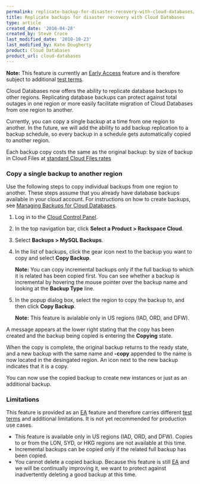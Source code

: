```yaml
---
permalink: replicate-backup-for-disaster-recovery-with-cloud-databases/
title: Replicate backups for disaster recovery with Cloud Databases
type: article
created_date: '2016-04-28'
created_by: Steve Croce
last_modified_date: '2018-10-23'
last_modified_by: Kate Dougherty
product: Cloud Databases
product_url: cloud-databases
---
```


**Note:** This feature is currently an [Early Access](/support/how-to/rackspace-product-release-phases/) feature and is therefore subject to additional [test terms](https://www.rackspace.com/information/legal/testterms).

Cloud Databases now offers the ability to replicate database backups to other regions. Replicating database backups can protect against total outages in one region or more easily facilitate migration of Cloud Databases from one region to another.

Currently, you can copy a single backup at a time from one region to another. In the future, we will add the ability to add backup replication to a backup schedule, so every backup in a schedule gets automatically copied to another region.

Each backup copy costs the same as the original backup: by size of backup in Cloud Files at [standard Cloud Files rates](https://www.rackspace.com/en-us/cloud/public-pricing#cloud-files)

### Copy a single backup to another region

Use the following steps to copy individual backups from one region to another. These steps assume that you already have database backups available in your cloud account. For instructions on how to create backups, see [Managing Backups for Cloud Databases](/support/how-to/managing-backups-for-cloud-databases/).

1. Log in to the [Cloud Control Panel](https://login.rackspace.com).

2. In the top navigation bar, click **Select a Product > Rackspace Cloud**.

3. Select **Backups > MySQL Backups**.

4. In the list of backups, click the gear icon next to the backup you want to
   copy and select **Copy Backup**.

     **Note:** You can copy incremental backups only if the full backup to which it is related has been copied first. You can see whether a backup is incremental by hovering the mouse pointer over the backup name and looking at the **Backup Type** line.

5. In the popup dialog box, select the region to copy the backup to, and then
   click **Copy Backup**.

     **Note:** This feature is avialable only in US regions (IAD, ORD, and DFW).

A message appears at the lower right stating that the copy has been created and the backup being copied is entering the **Copying** state.

When the copy is complete, the original backup returns to the ready state, and a new backup with the same name and **-copy** appended to the name is now located in the desingated region. An icon next to the new backup indicates that it is a copy.

You can now use the copied backup to create new instances or just as an additional backup.

### Limitations

This feature is provided as an [EA](/support/how-to/rackspace-product-release-phases/) feature and therefore carries different [test terms](https://www.rackspace.com/information/legal/testterms) and additional limitations. It is not yet recommended for production use cases.

- This feature is available only in US regions (IAD, ORD, and DFW). Copies to or from the LON, SYD, or HKG regions are not available at this time.
- Incremental backups can be copied only if the related full backup has been copied.
- You cannot delete a copied backup. Because this feature is still [EA](/support/how-to/rackspace-product-release-phases/) and we will be continually improving it, we want to protect against inadvertently deleting a good backup at this time.
